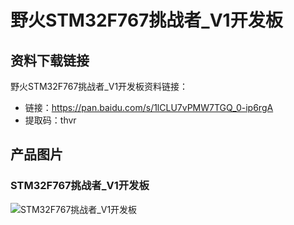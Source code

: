 [](index)

# 野火STM32F767挑战者_V1开发板

## 资料下载链接
野火STM32F767挑战者_V1开发板资料链接：
* 链接：https://pan.baidu.com/s/1lCLU7vPMW7TGQ_0-ip6rgA 
* 提取码：thvr 


## 产品图片
### STM32F767挑战者_V1开发板
![STM32F767挑战者_V1开发板](https://raw.githubusercontent.com/wiki/Embdefire/products/images/STM32系列产品/STM32F767挑战者_V1开发板/STM32F767挑战者_V1开发板.jpg)
